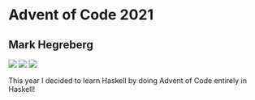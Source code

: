 # Advent of Code 2021
## Mark Hegreberg
![](https://img.shields.io/badge/day%20📅-13-blue)
![](https://img.shields.io/badge/days%20completed-3-red)
![](https://img.shields.io/badge/stars%20⭐-6-yellow)


This year I decided to learn Haskell by doing Advent of Code entirely in Haskell!
